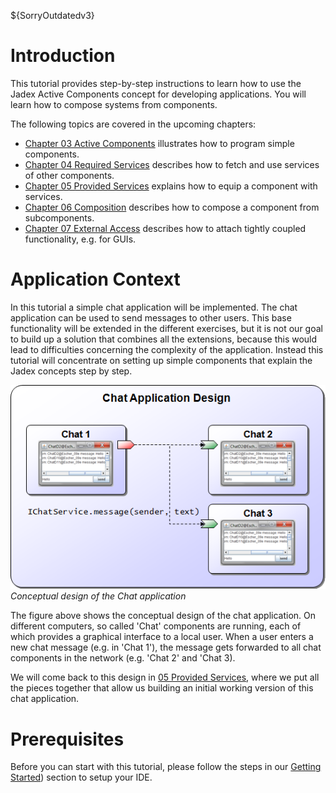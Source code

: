 ${SorryOutdatedv3}

# Introduction

This tutorial provides step-by-step instructions to learn how to use the Jadex Active Components concept for developing applications. You will learn how to compose systems from components. 

The following topics are covered in the upcoming chapters:

-   [Chapter 03 Active Components](03%20Active%20Components.md)  illustrates how to program simple components.
-   [Chapter 04 Required Services](04%20Required%20Services.md)  describes how to fetch and use services of other components.
-   [Chapter 05 Provided Services](05%20Provided%20Services.md)  explains how to equip a component with services.
-   [Chapter 06 Composition](06%20Composition.md)  describes how to compose a component from subcomponents.
-   [Chapter 07 External Access](07%20External%20Access.md)  describes how to attach tightly coupled functionality, e.g. for GUIs.

# Application Context

In this tutorial a simple chat application will be implemented. The chat application can be used to send messages to other users. This base functionality will be extended in the different exercises, but it is not our goal to build up a solution that combines all the extensions, because this would lead to difficulties concerning the complexity of the application. Instead this tutorial will concentrate on setting up simple components that explain the Jadex concepts step by step.

![AC Tutorial.01 Introduction@chatdesign.png](chatdesign.png)  
*Conceptual design of the Chat application*

The figure above shows the conceptual design of the chat application. On different computers, so called 'Chat' components are running, each of which provides a graphical interface to a local user. When a user enters a new chat message (e.g. in 'Chat 1'), the message gets forwarded to all chat components in the network (e.g. 'Chat 2' and 'Chat 3).

We will come back to this design in [05 Provided Services](05%20Provided%20Services.md), where we put all the pieces together that allow us building an initial working version of this chat application.


# Prerequisites
Before you can start with this tutorial, please follow the steps in our [Getting Started](../../getting-started/getting-started.md#ide-setup)) section to setup your IDE.
